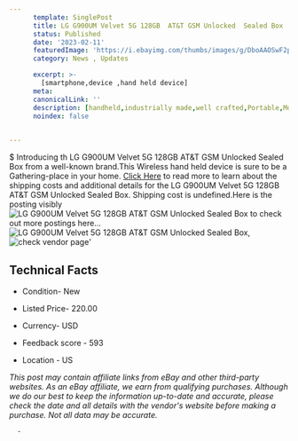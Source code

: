 ```yaml
---
      template: SinglePost
      title: LG G900UM Velvet 5G 128GB  AT&T GSM Unlocked  Sealed Box
      status: Published
      date: '2023-02-11'
      featuredImage: 'https://i.ebayimg.com/thumbs/images/g/DboAAOSwF2pjtZxN/s-l225.jpg'
      category: News , Updates

      excerpt: >-
        [smartphone,device ,hand held device]
      meta:
      canonicalLink: ''
      description: [handheld,industrially made,well crafted,Portable,Mobile,Compact,Convenient,Lightweight,Maneuverable,Man-portable,Miniature,Carriable,Hand-held,Light,Holdable,Transportable,Mobile device,Pocket-sized,On-the-go,Wireless,Cordless,Compact size,Convenient size, smartphone,device ,hand held device]
      noindex: false
      

---
```

$
      Introducing th LG G900UM Velvet 5G 128GB  AT&T GSM Unlocked  Sealed Box from a well-known brand.This Wireless hand held device is sure to be a Gathering-place in your home. [Click Here](https://www.ebay.com/itm/165868250847?hash=item269e84a6df%3Ag%3ADboAAOSwF2pjtZxN&mkevt=1&mkcid=1&mkrid=711-53200-19255-0&campid=%253CePNCampaignId%253E&customid=%253CreferenceId%253E&toolid=10049) to read more to learn about the shipping costs and additional details for the LG G900UM Velvet 5G 128GB  AT&T GSM Unlocked  Sealed Box. Shipping cost is undefined.Here is the posting visibly ![LG G900UM Velvet 5G 128GB  AT&T GSM Unlocked  Sealed Box](https://i.ebayimg.com/thumbs/images/g/DboAAOSwF2pjtZxN/s-l225.jpg) to check out more postings here... ![LG G900UM Velvet 5G 128GB  AT&T GSM Unlocked  Sealed Box](https://i.ebayimg.com/images/g/DboAAOSwF2pjtZxN/s-l500.jpg), ![check vendor page](https://origin-galleryplus.ebayimg.com/ws/web/165868250847_2_0_1/225x225.jpg,https://origin-galleryplus.ebayimg.com/ws/web/165868250847_3_0_1/225x225.jpg,https://origin-galleryplus.ebayimg.com/ws/web/165868250847_4_0_1/225x225.jpg)'

      

 ## Technical Facts 



     
      

 - Condition- New 


      

 - Listed Price- 220.00 


      

 - Currency- USD 


      

 - Feedback score - 593 


      

 - Location - US 


      
      

 *_This post may contain affiliate links from eBay and other third-party websites. As an eBay affiliate, we earn from qualifying purchases. Although we do our best to keep the information up-to-date and accurate, please check the date and all details with the vendor's website before making a purchase. Not all data may be accurate._*




      -

